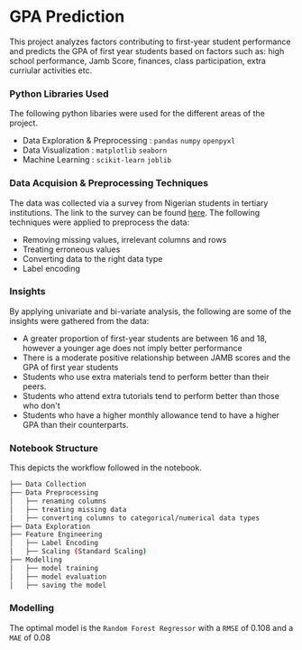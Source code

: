 # GPA Prediction
This project analyzes factors contributing to first-year student performance and predicts the GPA of first year students based on factors such as: high school performance, Jamb Score, finances, class participation, extra curriular activities etc. 

### Python Libraries Used
The following python libaries were used for the different areas of the project. 
- Data Exploration & Preprocessing : `pandas` `numpy` `openpyxl`
- Data Visualization : `matplotlib` `seaborn`
- Machine Learning : `scikit-learn` `joblib`

### Data Acquision & Preprocessing Techniques
The data was collected via a survey from Nigerian students in tertiary institutions. The link to the survey can be found [here](https://forms.office.com/pages/responsepage.aspx?id=oBzDhDusrk6tEVGdgCM-b3WhuDg-4D1CshxaPwVhg9lUQkhTSFFKVDJESFlPM0MwNUgxNUVVVkNVTC4u/). The following techniques were applied to preprocess the data:
- Removing missing values, irrelevant columns and rows
- Treating erroneous values 
- Converting data to the right data type
- Label encoding 

### Insights
By applying univariate and bi-variate analysis, the following are some of the insights were gathered from the data: 

- A greater proportion of first-year students are between 16 and 18, however a younger age does not imply better performance
- There is a moderate positive relationship between JAMB scores and the GPA of first year students
- Students who use extra materials tend to perform better than their peers. 
- Students who attend extra tutorials tend to perform better than those who don't 
- Students who have a higher monthly allowance tend to have a higher GPA than their counterparts.

### Notebook Structure
This depicts the workflow followed in the notebook.

```bash
├── Data Collection
├── Data Preprocessing
│   ├── renaming columns
│   ├── treating missing data
│   ├── converting columns to categorical/numerical data types
├── Data Exploration
├── Feature Engineering
│   ├── Label Encoding
│   ├── Scaling (Standard Scaling)
├── Modelling
│   ├── model training
│   ├── model evaluation
│   ├── saving the model
```
### Modelling
The optimal model is the `Random Forest Regressor` with a `RMSE` of 0.108 and a `MAE` of 0.08
